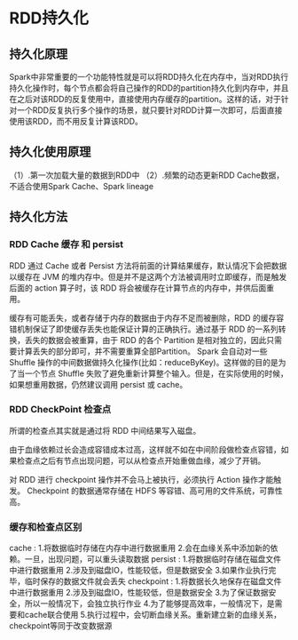 # RDD持久化

## 持久化原理

Spark中非常重要的一个功能特性就是可以将RDD持久化在内存中，当对RDD执行持久化操作时，每个节点都会将自己操作的RDD的partition持久化到内存中，并且在之后对该RDD的反复使用中，直接使用内存缓存的partition。这样的话，对于针对一个RDD反复执行多个操作的场景，就只要针对RDD计算一次即可，后面直接使用该RDD，而不用反复计算该RDD。

## 持久化使用原理

（1）.第一次加载大量的数据到RDD中
（2）.频繁的动态更新RDD Cache数据，不适合使用Spark Cache、Spark lineage

## 持久化方法

### RDD Cache 缓存 和 persist

RDD 通过 Cache 或者 Persist 方法将前面的计算结果缓存，默认情况下会把数据以缓存在 JVM 的堆内存中。但是并不是这两个方法被调用时立即缓存，而是触发后面的 action 算子时，该 RDD 将会被缓存在计算节点的内存中，并供后面重用。



缓存有可能丢失，或者存储于内存的数据由于内存不足而被删除，RDD 的缓存容错机制保证了即使缓存丢失也能保证计算的正确执行。通过基于 RDD 的一系列转换，丢失的数据会被重算，由于 RDD 的各个 Partition 是相对独立的，因此只需要计算丢失的部分即可，并不需要重算全部Partition。
Spark 会自动对一些 Shuffle 操作的中间数据做持久化操作(比如：reduceByKey)。这样做的目的是为了当一个节点 Shuffle 失败了避免重新计算整个输入。但是，在实际使用的时候，如果想重用数据，仍然建议调用 persist 或 cache。

### RDD CheckPoint 检查点

所谓的检查点其实就是通过将 RDD 中间结果写入磁盘。

由于血缘依赖过长会造成容错成本过高，这样就不如在中间阶段做检查点容错，如果检查点之后有节点出现问题，可以从检查点开始重做血缘，减少了开销。

对 RDD 进行 checkpoint 操作并不会马上被执行，必须执行 Action 操作才能触发。
Checkpoint 的数据通常存储在 HDFS 等容错、高可用的文件系统，可靠性高。

### 缓存和检查点区别

cache :
1.将数据临时存储在内存中进行数据重用
2.会在血缘关系中添加新的依赖。一旦，出现问题，可以重头读取数据
persist :
1.将数据临时存储在磁盘文件中进行数据重用
2.涉及到磁盘IO，性能较低，但是数据安全
3.如果作业执行完毕，临时保存的数据文件就会丢失
checkpoint :
1.将数据长久地保存在磁盘文件中进行数据重用
2.涉及到磁盘IO，性能较低，但是数据安全
3.为了保证数据安全，所以一般情况下，会独立执行作业
4.为了能够提高效率，一般情况下，是需要和cache联合使用
5.执行过程中，会切断血缘关系。重新建立新的血缘关系，checkpoint等同于改变数据源


